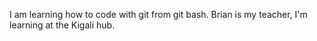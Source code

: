 I am learning how to code with git from git bash. 
Brian is my teacher, I'm learning at the Kigali hub.